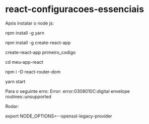 # react-configuracoes-essenciais

Após instalar o node js:

npm install -g yarn

npm install -g create-react-app

create-react-app primeiro_codigo

cd meu-app-react

npm i -D react-router-dom

yarn start




Para o seguinte erro: Error: error:0308010C:digital envelope routines::unsupported

Rodar: 

export NODE_OPTIONS=--openssl-legacy-provider
